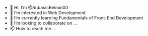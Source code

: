 - 👋 Hi, I’m @SubasicBelmin00
- 👀 I’m interested in Web Development
- 🌱 I’m currently learning Fundamentals of Front-End Development
- 💞️ I’m looking to collaborate on ...
- 📫 How to reach me ...

<!---
SubasicBelmin00/SubasicBelmin00 is a ✨ special ✨ repository because its `README.md` (this file) appears on your GitHub profile.
You can click the Preview link to take a look at your changes.
--->
